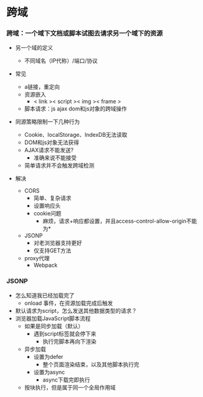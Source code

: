 # 跨域
### 跨域：一个域下文档或脚本试图去请求另一个域下的资源
*   另一个域的定义
    *   不同域名（IP代称）/端口/协议
*   常见
    *   a链接，重定向
    *   资源嵌入
        *   < link >< script >< img >< frame >
    *   脚本请求：js ajax dom和js对象的跨域操作
*   同源策略限制一下几种行为
    *   Cookie、localStorage、IndexDB无法读取
    *   DOM和js对象无法获得
    *   AJAX请求不能发送?
        *   准确来说不能接受
    *   简单请求并不会触发跨域检测

*   解决
    *   CORS
        *   简单、复杂请求
        *   设置响应头
        *   cookie问题
            *   麻烦，请求+响应都设置，并且access-control-allow-origin不能为*
    *   JSONP
        *   对老浏览器支持更好
        *   仅支持GET方法
    *   proxy代理   
        *   Webpack
### JSONP
*   怎么知道我已经加载完了
    *   onload 事件，在资源加载完成后触发
*   默认请求为script，怎么发送其他数据类型的请求？
*   浏览器加载JavaScript脚本流程
    *   如果是同步加载（默认）
        *   遇到script标签就会停下来
            *  执行完脚本再向下渲染
    *   异步加载
        *   设置为defer
            *   整个页面渲染结束，以及其他脚本执行完
        *   设置为async
            *   async下载完即执行
    *   按块执行，但是属于同一个全局作用域
        











